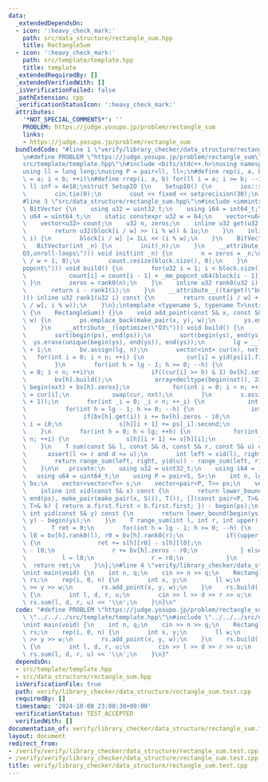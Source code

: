 ```yaml
---
data:
  _extendedDependsOn:
  - icon: ':heavy_check_mark:'
    path: src/data_structure/rectangle_sum.hpp
    title: RectangleSum
  - icon: ':heavy_check_mark:'
    path: src/template/template.hpp
    title: template
  _extendedRequiredBy: []
  _extendedVerifiedWith: []
  _isVerificationFailed: false
  _pathExtension: cpp
  _verificationStatusIcon: ':heavy_check_mark:'
  attributes:
    '*NOT_SPECIAL_COMMENTS*': ''
    PROBLEM: https://judge.yosupo.jp/problem/rectangle_sum
    links:
    - https://judge.yosupo.jp/problem/rectangle_sum
  bundledCode: "#line 1 \"verify/library_checker/data_structure/rectangle_sum.test.cpp\"\
    \n#define PROBLEM \"https://judge.yosupo.jp/problem/rectangle_sum\"\n#line 2 \"\
    src/template/template.hpp\"\n#include <bits/stdc++.h>\nusing namespace std;\n\
    using ll = long long;\nusing P = pair<ll, ll>;\n#define rep(i, a, b) for(ll i\
    \ = a; i < b; ++i)\n#define rrep(i, a, b) for(ll i = a; i >= b; --i)\nconstexpr\
    \ ll inf = 4e18;\nstruct SetupIO {\n    SetupIO() {\n        ios::sync_with_stdio(0);\n\
    \        cin.tie(0);\n        cout << fixed << setprecision(30);\n    }\n} setup_io;\n\
    #line 3 \"src/data_structure/rectangle_sum.hpp\"\n#include <immintrin.h>\nstruct\
    \ BitVector {\n    using u32 = uint32_t;\n    using i64 = int64_t;\n    using\
    \ u64 = uint64_t;\n    static constexpr u32 w = 64;\n    vector<u64> block;\n\
    \    vector<u32> count;\n    u32 n, zeros;\n    inline u32 get(u32 i) const {\n\
    \        return u32(block[i / w] >> (i % w)) & 1u;\n    }\n    inline void set(u32\
    \ i) {\n        block[i / w] |= 1LL << (i % w);\n    }\n    BitVector() {}\n \
    \   BitVector(int _n) {\n        init(_n);\n    }\n    __attribute__((optimize(\"\
    O3,unroll-loops\"))) void init(int _n) {\n        n = zeros = _n;\n        block.resize(n\
    \ / w + 1, 0);\n        count.resize(block.size(), 0);\n    }\n    __attribute__((target(\"\
    popcnt\"))) void build() {\n        for(u32 i = 1; i < block.size(); ++i) {\n\
    \            count[i] = count[i - 1] + _mm_popcnt_u64(block[i - 1]);\n       \
    \ }\n        zeros = rank0(n);\n    }\n    inline u32 rank0(u32 i) const {\n \
    \       return i - rank1(i);\n    }\n    __attribute__((target(\"bmi2,popcnt\"\
    ))) inline u32 rank1(u32 i) const {\n        return count[i / w] + _mm_popcnt_u64(_bzhi_u64(block[i\
    \ / w], i % w));\n    }\n};\ntemplate <typename S, typename T>\nstruct RectangleSum\
    \ {\n    RectangleSum() {}\n    void add_point(const S& x, const S& y, const T&\
    \ w) {\n        ps.emplace_back(make_pair(x, y), w);\n        ys.emplace_back(y);\n\
    \    }\n    __attribute__((optimize(\"O3\"))) void build() {\n        n = ps.size();\n\
    \        sort(begin(ps), end(ps));\n        sort(begin(ys), end(ys));\n      \
    \  ys.erase(unique(begin(ys), end(ys)), end(ys));\n        lg = __lg(max(n, 1))\
    \ + 1;\n        bv.assign(lg, n);\n        vector<int> cur(n), nxt(n);\n     \
    \   for(int i = 0; i < n; ++i) {\n            cur[i] = yid(ps[i].first.second);\n\
    \        }\n        for(int h = lg - 1; h >= 0; --h) {\n            for(int i\
    \ = 0; i < n; ++i)\n                if((cur[i] >> h) & 1) bv[h].set(i);\n    \
    \        bv[h].build();\n            array<decltype(begin(nxt)), 2> it{begin(nxt),\
    \ begin(nxt) + bv[h].zeros};\n            for(int i = 0; i < n; ++i) *it[bv[h].get(i)]++\
    \ = cur[i];\n            swap(cur, nxt);\n        }\n        s.assign(lg, vector<T>(n\
    \ + 1));\n        for(int _i = 0; _i < n; ++_i) {\n            int i = _i;\n \
    \           for(int h = lg - 1; h >= 0; --h) {\n                int i0 = bv[h].rank0(i);\n\
    \                if(bv[h].get(i)) i += bv[h].zeros - i0;\n                else\
    \ i = i0;\n                s[h][i + 1] += ps[_i].second;\n            }\n    \
    \    }\n        for(int h = 0; h < lg; ++h) {\n            for(int i = 0; i <\
    \ n; ++i) {\n                s[h][i + 1] += s[h][i];\n            }\n        }\n\
    \    }\n    T sum(const S& l, const S& d, const S& r, const S& u) const {\n  \
    \      assert(l <= r and d <= u);\n        int left = xid(l), right = xid(r);\n\
    \        return range_sum(left, right, yid(u)) - range_sum(left, right, yid(d));\n\
    \    }\n\n   private:\n    using u32 = uint32_t;\n    using i64 = int64_t;\n \
    \   using u64 = uint64_t;\n    using P = pair<S, S>;\n    int n, lg;\n    vector<BitVector>\
    \ bv;\n    vector<vector<T>> s;\n    vector<pair<P, T>> ps;\n    vector<S> ys;\n\
    \    inline int xid(const S& x) const {\n        return lower_bound(begin(ps),\
    \ end(ps), make_pair(make_pair(x, S()), T()), [](const pair<P, T>& a, const pair<P,\
    \ T>& b) { return a.first.first < b.first.first; }) - begin(ps);\n    }\n    inline\
    \ int yid(const S& y) const {\n        return lower_bound(begin(ys), end(ys),\
    \ y) - begin(ys);\n    }\n    T range_sum(int l, int r, int upper) const {\n \
    \       T ret = 0;\n        for(int h = lg - 1; h >= 0; --h) {\n            u32\
    \ l0 = bv[h].rank0(l), r0 = bv[h].rank0(r);\n            if((upper >> h) & 1)\
    \ {\n                ret += s[h][r0] - s[h][l0];\n                l += bv[h].zeros\
    \ - l0;\n                r += bv[h].zeros - r0;\n            } else {\n      \
    \          l = l0;\n                r = r0;\n            }\n        }\n      \
    \  return ret;\n    }\n};\n#line 4 \"verify/library_checker/data_structure/rectangle_sum.test.cpp\"\
    \nint main(void) {\n    int n, q;\n    cin >> n >> q;\n    RectangleSum<int, ll>\
    \ rs;\n    rep(i, 0, n) {\n        int x, y;\n        ll w;\n        cin >> x\
    \ >> y >> w;\n        rs.add_point(x, y, w);\n    }\n    rs.build();\n    while(q--)\
    \ {\n        int l, d, r, u;\n        cin >> l >> d >> r >> u;\n        cout <<\
    \ rs.sum(l, d, r, u) << '\\n';\n    }\n}\n"
  code: "#define PROBLEM \"https://judge.yosupo.jp/problem/rectangle_sum\"\n#include\
    \ \"../../../src/template/template.hpp\"\n#include \"../../../src/data_structure/rectangle_sum.hpp\"\
    \nint main(void) {\n    int n, q;\n    cin >> n >> q;\n    RectangleSum<int, ll>\
    \ rs;\n    rep(i, 0, n) {\n        int x, y;\n        ll w;\n        cin >> x\
    \ >> y >> w;\n        rs.add_point(x, y, w);\n    }\n    rs.build();\n    while(q--)\
    \ {\n        int l, d, r, u;\n        cin >> l >> d >> r >> u;\n        cout <<\
    \ rs.sum(l, d, r, u) << '\\n';\n    }\n}"
  dependsOn:
  - src/template/template.hpp
  - src/data_structure/rectangle_sum.hpp
  isVerificationFile: true
  path: verify/library_checker/data_structure/rectangle_sum.test.cpp
  requiredBy: []
  timestamp: '2024-10-08 23:00:38+09:00'
  verificationStatus: TEST_ACCEPTED
  verifiedWith: []
documentation_of: verify/library_checker/data_structure/rectangle_sum.test.cpp
layout: document
redirect_from:
- /verify/verify/library_checker/data_structure/rectangle_sum.test.cpp
- /verify/verify/library_checker/data_structure/rectangle_sum.test.cpp.html
title: verify/library_checker/data_structure/rectangle_sum.test.cpp
---
```

